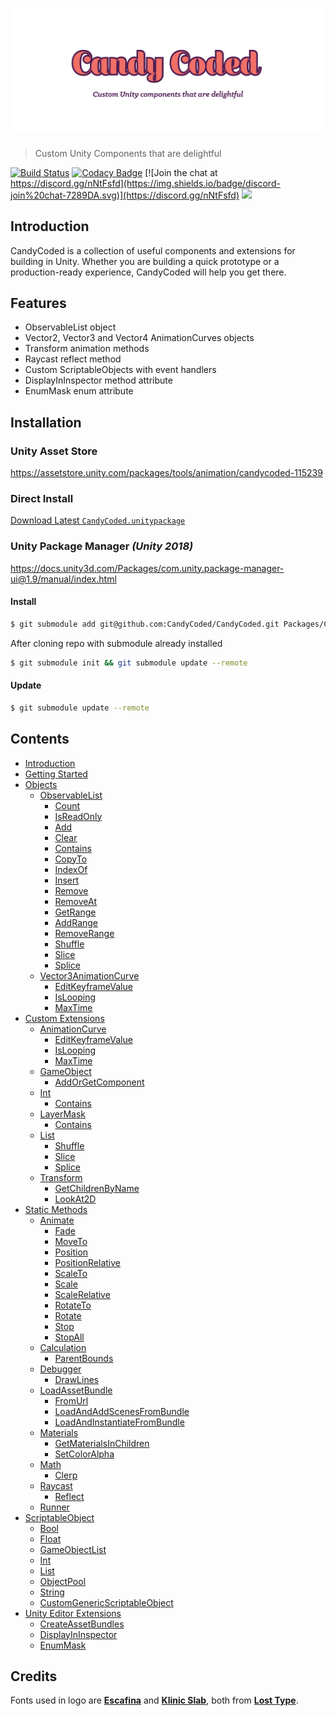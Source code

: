 # ![CandyCoded](logo.png)

> Custom Unity Components that are delightful

[![Build Status](https://travis-ci.org/CandyCoded/CandyCoded.svg?branch=master)](https://travis-ci.org/CandyCoded/CandyCoded)
[![Codacy Badge](https://api.codacy.com/project/badge/Grade/b0c24c2b49e2430b9ce42e2ba07e83ee)](https://www.codacy.com/app/CandyCoded/CandyCoded?utm_source=github.com&amp;utm_medium=referral&amp;utm_content=CandyCoded/CandyCoded&amp;utm_campaign=Badge_Grade)
[![Join the chat at https://discord.gg/nNtFsfd](https://img.shields.io/badge/discord-join%20chat-7289DA.svg)](https://discord.gg/nNtFsfd)
[![](https://img.shields.io/badge/Trello-Board-blue.svg)](https://trello.com/b/LH4DWRKk/candycoded)

## Introduction

CandyCoded is a collection of useful components and extensions for building in Unity. Whether you are building a quick prototype or a production-ready experience, CandyCoded will help you get there.

## Features

- ObservableList object
- Vector2, Vector3 and Vector4 AnimationCurves objects
- Transform animation methods
- Raycast reflect method
- Custom ScriptableObjects with event handlers
- DisplayInInspector method attribute
- EnumMask enum attribute

## Installation

### Unity Asset Store

<https://assetstore.unity.com/packages/tools/animation/candycoded-115239>

### Direct Install

[Download Latest `CandyCoded.unitypackage`](https://github.com/CandyCoded/CandyCoded/releases)

### Unity Package Manager _(Unity 2018)_

<https://docs.unity3d.com/Packages/com.unity.package-manager-ui@1.9/manual/index.html>

#### Install

```bash
$ git submodule add git@github.com:CandyCoded/CandyCoded.git Packages/CandyCoded/
```

After cloning repo with submodule already installed

```bash
$ git submodule init && git submodule update --remote
```

#### Update

```bash
$ git submodule update --remote
```

## Contents

- [Introduction](Documentation/Introduction.md)
- [Getting Started](Documentation/Getting%20Started.md)
- [Objects](Documentation/1.%20Objects/)
    - [ObservableList](Documentation/1.%20Objects/ObservableList.md)
        - [Count](Documentation/1.%20Objects/ObservableList.md#count)
        - [IsReadOnly](Documentation/1.%20Objects/ObservableList.md#isreadonly)
        - [Add](Documentation/1.%20Objects/ObservableList.md#add)
        - [Clear](Documentation/1.%20Objects/ObservableList.md#clear)
        - [Contains](Documentation/1.%20Objects/ObservableList.md#contains)
        - [CopyTo](Documentation/1.%20Objects/ObservableList.md#copyto)
        - [IndexOf](Documentation/1.%20Objects/ObservableList.md#indexof)
        - [Insert](Documentation/1.%20Objects/ObservableList.md#insert)
        - [Remove](Documentation/1.%20Objects/ObservableList.md#remove)
        - [RemoveAt](Documentation/1.%20Objects/ObservableList.md#removeat)
        - [GetRange](Documentation/1.%20Objects/ObservableList.md#getrange)
        - [AddRange](Documentation/1.%20Objects/ObservableList.md#addrange)
        - [RemoveRange](Documentation/1.%20Objects/ObservableList.md#removerange)
        - [Shuffle](Documentation/1.%20Objects/ObservableList.md#shuffle)
        - [Slice](Documentation/1.%20Objects/ObservableList.md#slice)
        - [Splice](Documentation/1.%20Objects/ObservableList.md#splice)
    - [Vector3AnimationCurve](Documentation/1.%20Objects/Vector3AnimationCurve.md)
        - [EditKeyframeValue](Documentation/1.%20Objects/Vector3AnimationCurve.md#editkeyframevalue)
        - [IsLooping](Documentation/1.%20Objects/Vector3AnimationCurve.md#islooping)
        - [MaxTime](Documentation/1.%20Objects/Vector3AnimationCurve.md#maxtime)
- [Custom Extensions](Documentation/2.%20Custom%20Extensions/)
    - [AnimationCurve](Documentation/2.%20Custom%20Extensions/AnimationCurve.md)
        - [EditKeyframeValue](Documentation/2.%20Custom%20Extensions/AnimationCurve.md#editkeyframevalue)
        - [IsLooping](Documentation/2.%20Custom%20Extensions/AnimationCurve.md#islooping)
        - [MaxTime](Documentation/2.%20Custom%20Extensions/AnimationCurve.md#maxtime)
    - [GameObject](Documentation/2.%20Custom%20Extensions/GameObject.md)
        - [AddOrGetComponent](Documentation/2.%20Custom%20Extensions/GameObject.md#addorgetcomponent)
    - [Int](Documentation/2.%20Custom%20Extensions/Int.md)
        - [Contains](Documentation/2.%20Custom%20Extensions/Int.md#contains)
    - [LayerMask](Documentation/2.%20Custom%20Extensions/LayerMask.md)
        - [Contains](Documentation/2.%20Custom%20Extensions/LayerMask.md#contains)
    - [List](Documentation/2.%20Custom%20Extensions/List.md)
        - [Shuffle](Documentation/2.%20Custom%20Extensions/List.md#shuffle)
        - [Slice](Documentation/2.%20Custom%20Extensions/List.md#slice)
        - [Splice](Documentation/2.%20Custom%20Extensions/List.md#splice)
    - [Transform](Documentation/2.%20Custom%20Extensions/Transform.md)
        - [GetChildrenByName](Documentation/2.%20Custom%20Extensions/Transform.md#getchildrenbyname)
        - [LookAt2D](Documentation/2.%20Custom%20Extensions/Transform.md#lookat2d)
- [Static Methods](Documentation/3.%20Static%20Methods/)
    - [Animate](Documentation/3.%20Static%20Methods/Animate.md)
        - [Fade](Documentation/3.%20Static%20Methods/Animate.md#fade)
        - [MoveTo](Documentation/3.%20Static%20Methods/Animate.md#moveto)
        - [Position](Documentation/3.%20Static%20Methods/Animate.md#position)
        - [PositionRelative](Documentation/3.%20Static%20Methods/Animate.md#positionrelative)
        - [ScaleTo](Documentation/3.%20Static%20Methods/Animate.md#scaleto)
        - [Scale](Documentation/3.%20Static%20Methods/Animate.md#scale)
        - [ScaleRelative](Documentation/3.%20Static%20Methods/Animate.md#scalerelative)
        - [RotateTo](Documentation/3.%20Static%20Methods/Animate.md#rotateto)
        - [Rotate](Documentation/3.%20Static%20Methods/Animate.md#rotate)
        - [Stop](Documentation/3.%20Static%20Methods/Animate.md#stop)
        - [StopAll](Documentation/3.%20Static%20Methods/Animate.md#stopall)
    - [Calculation](Documentation/3.%20Static%20Methods/Calculation.md)
        - [ParentBounds](Documentation/3.%20Static%20Methods/Calculation.md#parentbounds)
    - [Debugger](Documentation/3.%20Static%20Methods/Debugger.md)
        - [DrawLines](Documentation/3.%20Static%20Methods/Debugger.md#drawlines)
    - [LoadAssetBundle](Documentation/3.%20Static%20Methods/LoadAssetBundle.md)
        - [FromUrl](Documentation/3.%20Static%20Methods/LoadAssetBundle.md#fromurl)
        - [LoadAndAddScenesFromBundle](Documentation/3.%20Static%20Methods/LoadAssetBundle.md#loadandaddscenesfrombundle)
        - [LoadAndInstantiateFromBundle](Documentation/3.%20Static%20Methods/LoadAssetBundle.md#loadandinstantiatefrombundle)
    - [Materials](Documentation/3.%20Static%20Methods/Materials.md)
        - [GetMaterialsInChildren](Documentation/3.%20Static%20Methods/Materials.md#getmaterialsinchildren)
        - [SetColorAlpha](Documentation/3.%20Static%20Methods/Materials.md#setcoloralpha)
    - [Math](Documentation/3.%20Static%20Methods/Math.md)
        - [Clerp](Documentation/3.%20Static%20Methods/Math.md#clerp)
    - [Raycast](Documentation/3.%20Static%20Methods/Raycast.md)
        - [Reflect](Documentation/3.%20Static%20Methods/Raycast.md#reflect)
    - [Runner](Documentation/3.%20Static%20Methods/Runner.md)
- [ScriptableObject](Documentation/4.%20ScriptableObject/)
    - [Bool](Documentation/4.%20ScriptableObject/Bool.md)
    - [Float](Documentation/4.%20ScriptableObject/Float.md)
    - [GameObjectList](Documentation/4.%20ScriptableObject/GameObjectList.md)
    - [Int](Documentation/4.%20ScriptableObject/Int.md)
    - [List](Documentation/4.%20ScriptableObject/List.md)
    - [ObjectPool](Documentation/4.%20ScriptableObject/ObjectPool.md)
    - [String](Documentation/4.%20ScriptableObject/String.md)
    - [CustomGenericScriptableObject](Documentation/4.%20ScriptableObject/CustomGenericScriptableObject.md)
- [Unity Editor Extensions](Documentation/5.%20Unity%20Editor%20Extensions/)
    - [CreateAssetBundles](Documentation/5.%20Unity%20Editor%20Extensions/CreateAssetBundles.md)
    - [DisplayInInspector](Documentation/5.%20Unity%20Editor%20Extensions/DisplayInInspector.md)
    - [EnumMask](Documentation/5.%20Unity%20Editor%20Extensions/EnumMask.md)

## Credits

Fonts used in logo are [**Escafina**](http://www.losttype.com/font/?name=escafina) and [**Klinic Slab**](http://www.losttype.com/font/?name=klinic), both from [**Lost Type**](http://www.losttype.com/).

